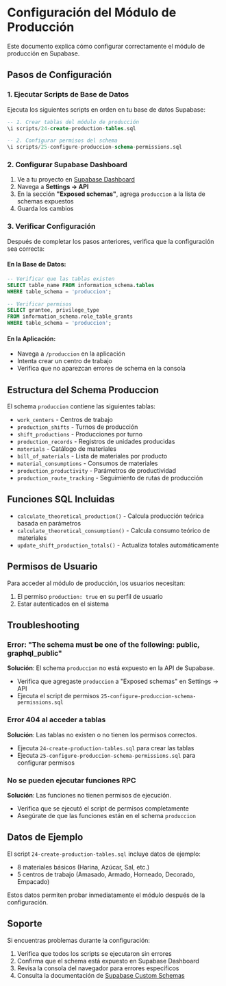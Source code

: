 # Configuración del Módulo de Producción

Este documento explica cómo configurar correctamente el módulo de producción en Supabase.

## Pasos de Configuración

### 1. Ejecutar Scripts de Base de Datos

Ejecuta los siguientes scripts en orden en tu base de datos Supabase:

```sql
-- 1. Crear tablas del módulo de producción
\i scripts/24-create-production-tables.sql

-- 2. Configurar permisos del schema
\i scripts/25-configure-produccion-schema-permissions.sql
```

### 2. Configurar Supabase Dashboard

1. Ve a tu proyecto en [Supabase Dashboard](https://supabase.com/dashboard)
2. Navega a **Settings → API**
3. En la sección **"Exposed schemas"**, agrega `produccion` a la lista de schemas expuestos
4. Guarda los cambios

### 3. Verificar Configuración

Después de completar los pasos anteriores, verifica que la configuración sea correcta:

#### En la Base de Datos:
```sql
-- Verificar que las tablas existen
SELECT table_name FROM information_schema.tables 
WHERE table_schema = 'produccion';

-- Verificar permisos
SELECT grantee, privilege_type 
FROM information_schema.role_table_grants 
WHERE table_schema = 'produccion';
```

#### En la Aplicación:
- Navega a `/produccion` en la aplicación
- Intenta crear un centro de trabajo
- Verifica que no aparezcan errores de schema en la consola

## Estructura del Schema Produccion

El schema `produccion` contiene las siguientes tablas:

- `work_centers` - Centros de trabajo
- `production_shifts` - Turnos de producción  
- `shift_productions` - Producciones por turno
- `production_records` - Registros de unidades producidas
- `materials` - Catálogo de materiales
- `bill_of_materials` - Lista de materiales por producto
- `material_consumptions` - Consumos de materiales
- `production_productivity` - Parámetros de productividad
- `production_route_tracking` - Seguimiento de rutas de producción

## Funciones SQL Incluidas

- `calculate_theoretical_production()` - Calcula producción teórica basada en parámetros
- `calculate_theoretical_consumption()` - Calcula consumo teórico de materiales  
- `update_shift_production_totals()` - Actualiza totales automáticamente

## Permisos de Usuario

Para acceder al módulo de producción, los usuarios necesitan:

1. El permiso `production: true` en su perfil de usuario
2. Estar autenticados en el sistema

## Troubleshooting

### Error: "The schema must be one of the following: public, graphql_public"

**Solución**: El schema `produccion` no está expuesto en la API de Supabase.
- Verifica que agregaste `produccion` a "Exposed schemas" en Settings → API
- Ejecuta el script de permisos `25-configure-produccion-schema-permissions.sql`

### Error 404 al acceder a tablas

**Solución**: Las tablas no existen o no tienen los permisos correctos.
- Ejecuta `24-create-production-tables.sql` para crear las tablas
- Ejecuta `25-configure-produccion-schema-permissions.sql` para configurar permisos

### No se pueden ejecutar funciones RPC

**Solución**: Las funciones no tienen permisos de ejecución.
- Verifica que se ejecutó el script de permisos completamente
- Asegúrate de que las funciones están en el schema `produccion`

## Datos de Ejemplo

El script `24-create-production-tables.sql` incluye datos de ejemplo:

- 8 materiales básicos (Harina, Azúcar, Sal, etc.)
- 5 centros de trabajo (Amasado, Armado, Horneado, Decorado, Empacado)

Estos datos permiten probar inmediatamente el módulo después de la configuración.

## Soporte

Si encuentras problemas durante la configuración:

1. Verifica que todos los scripts se ejecutaron sin errores
2. Confirma que el schema está expuesto en Supabase Dashboard
3. Revisa la consola del navegador para errores específicos
4. Consulta la documentación de [Supabase Custom Schemas](https://supabase.com/docs/guides/api/using-custom-schemas)